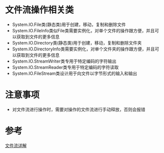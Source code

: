 # 文件流操作相关类

* System.IO.File类(静态类)用于创建，移动，复制和删除文件
* System.IO.FileInfo类似File类需要实例化，对单个文件的操作跟方便，并且可以获取到文件的更多信息
* System.IO.Directory类(静态类)用于创建，移动，复制和删除文件夹
* System.IO.DirectoryInfo类需要实例化，对单个文件夹的操作跟方便，并且可以获取到文件的更多信息
* System.IO.StreamWriter类专用于特定编码的字符输出
* System.IO.StreamReader类专用于特定编码的字符读取
* System.IO.FileStream类设计用于向文件以字节形式的输入和输出

# 注意事项

* 对文件流进行操作时，需要对操作的文件流进行手动释放，否则会报错

# 参考
[文件流详解](https://www.cnblogs.com/yaoteng00/p/12550939.html)